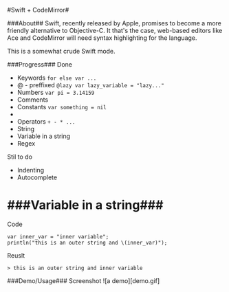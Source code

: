 #Swift + CodeMirror#

###About##
Swift, recently released by Apple, promises to become a more friendly alternative to Objective-C. It that's the case, web-based editors like Ace and CodeMirror will need syntax highlighting for the language.

This is a somewhat crude Swift mode.

###Progress###
Done
<ul>
  <li>Keywords <code>for else var ...</code></li>
  <li>@ - preffixed <code>@lazy var lazy_variable = "lazy..."</code></li>
  <li>Numbers <code>var pi = 3.14159</code></li>
  <li>Comments</li>
  <li>Constants <code>var something = nil</code><li>
  <li>Operators <code>+ - * ...</code></li>
  <li>String</li>
  <li>Variable in a string</li>
  <li>Regex</li>
</ul>

Stil to do
<ul>
  <li>Indenting</li>
  <li>Autocomplete</li>
</ul>

###Variable in a string###
========
Code
```
var inner_var = "inner variable";
println("this is an outer string and \(inner_var)");
```
Reuslt
```
> this is an outer string and inner variable
```

###Demo/Usage###
Screenshot
![a demo][demo.gif]

